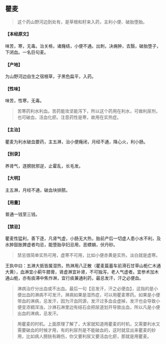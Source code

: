 ## 瞿麦

> 这个药山野河边到处有，是草根和籽来入药，主利小便、破胎堕胎。

#### 【本经原文】
味苦，寒，无毒。治关格，诸癃结，小便不通。出刺，决痈肿，去翳，破胎堕子，下闭血。一名巨句麦。
#### 【产地】
为山野河边自生之宿根草，子黑色扁平，入药。
#### 【性味】
味苦，性寒，无毒。

> 苦寒药利水利血。苦药能攻坚能泻下，所以这个药用在利水，可做利尿剂，也可破血，活血化瘀。注意药性是寒，故用在实热症。

#### 【主治】
瞿麦为利水破血要药，主五淋，治小便癃闭，月经不通，降心火，利小肠。
#### 【别录】
养肾气，逐膀胱邪逆，止霍乱，长毛发。
#### 【大明】
主五淋，月经不通，破血块排脓。
#### 【用量】
普通一钱至三钱。
#### 【禁忌】
瞿麦性猛利，善下逐，凡肾气虚，小肠无大热，胎前产后一切虚人患小水不利，及水肿鼓胀脾虚者均忌，能堕胎孕妇忌用，恶螵蛸，伏丹砂。

> 禁忌很简单实热可用，虚寒不可用，比如小便赤黄是实热，淡白就是虚寒。

王执中曰：五淋大抵皆属湿热，热淋用八正散（瞿麦萹蓄车前滑石甘草山栀仁木通大黄），血淋宜小蓟牛膝膏，肾虚淋宜补肾，不可独泻，老人气虚者。宜参术加木通山栀，亦有痰滞中焦作淋，宜行痰兼通利药，最忌发汗，汗之必便血。

> 淋病治疗分出血或不出血‍。最后一句【忌发汗，汗之必便血】，这指的是小便出血的淋病不可发汗。淋病如果是湿热症，可以用瞿麦寒药。如果是小便带血的淋病，忌发汗，因为汗血同源，发汗过多血会虚掉，发汗也会导致小便变浓稠浑浊，沙淋石淋里边有结石会把尿道划开导致出血，所以凡是小便出血的淋病，忌发汗。‍‍‍‍‍‍‍‍‍‍‍‍‍‍

> 用瞿麦的时机。上面原理了解了，大家就知道用瞿麦的时机，又需要利水又需要破血的时候才用，有的利尿剂是不能破血的，这时就显出来瞿麦的妙用，比如病人膀胱有踢伤，你又要利尿又要活血化瘀，那就是用瞿麦。